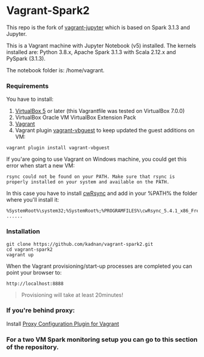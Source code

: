 # Vagrant-Spark2

This repo is the fork of [vagrant-jupyter](https://github.com/giabar/vagrant-jupyter) which is based on Spark 3.1.3 and Jupyter.

This is a Vagrant machine with Jupyter Notebook (v5) installed.
The kernels installed are: Python 3.8.x, Apache Spark 3.1.3 with Scala 2.12.x and PySpark (3.1.3).

The notebook folder is: /home/vagrant.


### Requirements
You have to install:

1. [VirtualBox 5](https://www.virtualbox.org/wiki/Downloads) or later (this Vagrantfile was tested on VirtualBox 7.0.0)
2. VirtualBox Oracle VM VirtualBox Extension Pack
3. [Vagrant](https://www.vagrantup.com)
4. Vagrant plugin [vagrant-vbguest](https://github.com/dotless-de/vagrant-vbguest) to keep updated the guest additions on VM:
```
vagrant plugin install vagrant-vbguest
```

If you'are going to use Vagrant on Windows machine, you could get this error when start a new VM:
```
rsync could not be found on your PATH. Make sure that rsync is properly installed on your system and available on the PATH.
```
In this case you have to install [cwRsync](http://www.rsync.net/resources/howto/windows_rsync.html) and add in your %PATH% the folder where you'll install it:

```
%SystemRoot%\system32;%SystemRoot%;%PROGRAMFILES%\cwRsync_5.4.1_x86_Free; ......
```


### Installation

```
git clone https://github.com/kadnan/vagrant-spark2.git
cd vagrant-spark2
vagrant up
```

When the Vagrant provisioning/start-up processes are completed you can point your browser to:

```
http://localhost:8888
```
> Provisioning will take at least 20minutes!


### If you're behind proxy:

Install [Proxy Configuration Plugin for Vagrant](https://github.com/tmatilai/vagrant-proxyconf/)

### For a two VM Spark monitoring setup you can go to this section of the repository.
